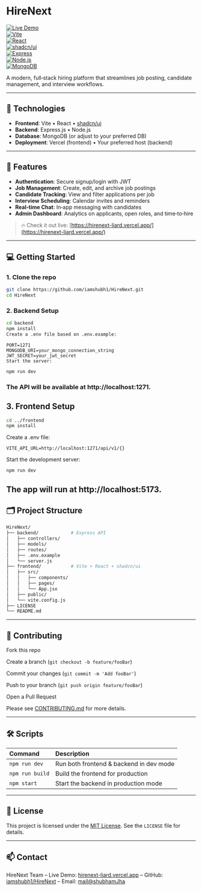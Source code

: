 # HireNext

[![Live Demo](https://img.shields.io/badge/demo-online-brightgreen)](https://hirenext-liard.vercel.app/)  
[![Vite](https://img.shields.io/badge/Vite-%23646cff?logo=vite&logoColor=white)](https://vitejs.dev/)  
[![React](https://img.shields.io/badge/React-%2361DAFB?logo=react&logoColor=white)](https://reactjs.org/)  
[![shadcn/ui](https://img.shields.io/badge/shadcn%2Fui-000000?logo=&logoColor=white)](https://ui.shadcn.com/)  
[![Express](https://img.shields.io/badge/Express.js-%23404d59?logo=express&logoColor=white)](https://expressjs.com/)  
[![Node.js](https://img.shields.io/badge/Node.js-%23339933?logo=node.js&logoColor=white)](https://nodejs.org/)  
[![MongoDB](https://img.shields.io/badge/MongoDB-%2347A248?logo=mongodb&logoColor=white)](https://mongodb.com/)

A modern, full‑stack hiring platform that streamlines job posting, candidate management, and interview workflows.

---

## 🚀 Technologies

- **Frontend**: Vite • React • [shadcn/ui](https://ui.shadcn.com/)  
- **Backend**: Express.js • Node.js  
- **Database**: MongoDB (or adjust to your preferred DB)  
- **Deployment**: Vercel (frontend) • Your preferred host (backend)  

---

## 🎯 Features

- **Authentication**: Secure signup/login with JWT  
- **Job Management**: Create, edit, and archive job postings  
- **Candidate Tracking**: View and filter applications per job  
- **Interview Scheduling**: Calendar invites and reminders  
- **Real‑time Chat**: In‑app messaging with candidates  
- **Admin Dashboard**: Analytics on applicants, open roles, and time‑to‑hire  

> 🔥 Check it out live: [https://hirenext-liard.vercel.app/](https://hirenext-liard.vercel.app/)

---

## 💻 Getting Started

### 1. Clone the repo

```bash
git clone https://github.com/iamshubh1/HireNext.git
cd HireNext
```

### 2. Backend Setup
```bash
cd backend
npm install
Create a .env file based on .env.example:
```
```dotenv
PORT=1271
MONGODB_URI=your_mongo_connection_string
JWT_SECRET=your_jwt_secret
Start the server:
```
```bash
npm run dev
```
### The API will be available at http://localhost:1271.

## 3. Frontend Setup

```bash
cd ../frontend
npm install
```

Create a .env file:

```dotenv
VITE_API_URL=http://localhost:1271/api/v1/{}
```
Start the development server:
```bash
npm run dev
```
The app will run at http://localhost:5173.
---
## 🗂 Project Structure
```bash
HireNext/
├── backend/            # Express API
│   ├── controllers/
│   ├── models/
│   ├── routes/
│   ├── .env.example
│   └── server.js
├── frontend/           # Vite + React + shadcn/ui
│   ├── src/
│   │   ├── components/
│   │   ├── pages/
│   │   └── App.jsx
│   ├── public/
│   └── vite.config.js
├── LICENSE
└── README.md
```
---
## 🤝 Contributing

Fork this repo

Create a branch (`git checkout -b feature/fooBar`)

Commit your changes (`git commit -m 'Add fooBar'`)

Push to your branch (`git push origin feature/fooBar`)

Open a Pull Request

Please see [CONTRIBUTING.md](CONTRIBUTING.md) for more details.

---

## 🛠️ Scripts

| Command         | Description                      |
| :-------------- | :------------------------------- |
| `npm run dev`   | Run both frontend & backend in dev mode |
| `npm run build` | Build the frontend for production |
| `npm start`     | Start the backend in production mode |

---

## 📄 License

This project is licensed under the [MIT License](LICENSE). See the `LICENSE` file for details.

---

## 📫 Contact

HireNext Team
– Live Demo: [hirenext-liard.vercel.app](https://hirenext-liard.vercel.app)
– GitHub: [iamshubh1/HireNext](https://github.com/iamshubh1/HireNext)
– Email: [mail@shubhamJha](mailto:shubhamjha9721@gmail.com)
